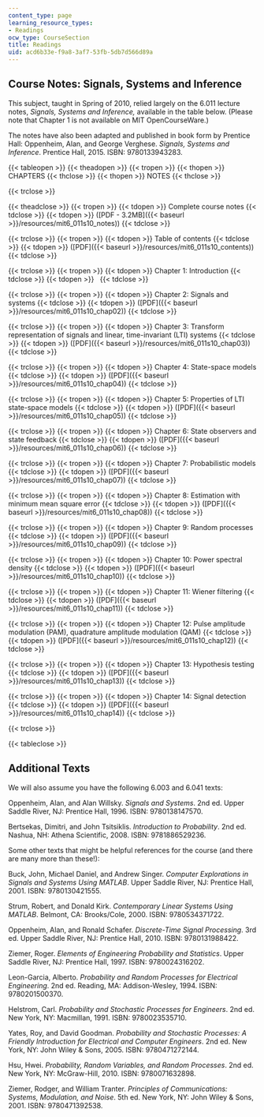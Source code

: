 ```yaml
---
content_type: page
learning_resource_types:
- Readings
ocw_type: CourseSection
title: Readings
uid: acd6b33e-f9a8-3af7-53fb-5db7d566d89a
---
```


Course Notes: Signals, Systems and Inference
--------------------------------------------

This subject, taught in Spring of 2010, relied largely on the 6.011 lecture notes, _Signals, Systems and Inference,_ available in the table below. (Please note that Chapter 1 is not available on MIT OpenCourseWare.)

The notes have also been adapted and published in book form by Prentice Hall: Oppenheim, Alan, and George Verghese. _Signals, Systems and Inference_. Prentice Hall, 2015. ISBN: 9780133943283.

{{< tableopen >}}
{{< theadopen >}}
{{< tropen >}}
{{< thopen >}}
CHAPTERS
{{< thclose >}}
{{< thopen >}}
NOTES
{{< thclose >}}

{{< trclose >}}

{{< theadclose >}}
{{< tropen >}}
{{< tdopen >}}
Complete course notes
{{< tdclose >}}
{{< tdopen >}}
([PDF - 3.2MB]({{< baseurl >}}/resources/mit6_011s10_notes))
{{< tdclose >}}

{{< trclose >}}
{{< tropen >}}
{{< tdopen >}}
Table of contents
{{< tdclose >}}
{{< tdopen >}}
([PDF]({{< baseurl >}}/resources/mit6_011s10_contents))
{{< tdclose >}}

{{< trclose >}}
{{< tropen >}}
{{< tdopen >}}
Chapter 1: Introduction
{{< tdclose >}}
{{< tdopen >}}
 
{{< tdclose >}}

{{< trclose >}}
{{< tropen >}}
{{< tdopen >}}
Chapter 2: Signals and systems
{{< tdclose >}}
{{< tdopen >}}
([PDF]({{< baseurl >}}/resources/mit6_011s10_chap02))
{{< tdclose >}}

{{< trclose >}}
{{< tropen >}}
{{< tdopen >}}
Chapter 3: Transform representation of signals and linear, time-invariant (LTI) systems
{{< tdclose >}}
{{< tdopen >}}
([PDF]({{< baseurl >}}/resources/mit6_011s10_chap03))
{{< tdclose >}}

{{< trclose >}}
{{< tropen >}}
{{< tdopen >}}
Chapter 4: State-space models
{{< tdclose >}}
{{< tdopen >}}
([PDF]({{< baseurl >}}/resources/mit6_011s10_chap04))
{{< tdclose >}}

{{< trclose >}}
{{< tropen >}}
{{< tdopen >}}
Chapter 5: Properties of LTI state-space models
{{< tdclose >}}
{{< tdopen >}}
([PDF]({{< baseurl >}}/resources/mit6_011s10_chap05))
{{< tdclose >}}

{{< trclose >}}
{{< tropen >}}
{{< tdopen >}}
Chapter 6: State observers and state feedback
{{< tdclose >}}
{{< tdopen >}}
([PDF]({{< baseurl >}}/resources/mit6_011s10_chap06))
{{< tdclose >}}

{{< trclose >}}
{{< tropen >}}
{{< tdopen >}}
Chapter 7: Probabilistic models
{{< tdclose >}}
{{< tdopen >}}
([PDF]({{< baseurl >}}/resources/mit6_011s10_chap07))
{{< tdclose >}}

{{< trclose >}}
{{< tropen >}}
{{< tdopen >}}
Chapter 8: Estimation with minimum mean square error
{{< tdclose >}}
{{< tdopen >}}
([PDF]({{< baseurl >}}/resources/mit6_011s10_chap08))
{{< tdclose >}}

{{< trclose >}}
{{< tropen >}}
{{< tdopen >}}
Chapter 9: Random processes
{{< tdclose >}}
{{< tdopen >}}
([PDF]({{< baseurl >}}/resources/mit6_011s10_chap09))
{{< tdclose >}}

{{< trclose >}}
{{< tropen >}}
{{< tdopen >}}
Chapter 10: Power spectral density
{{< tdclose >}}
{{< tdopen >}}
([PDF]({{< baseurl >}}/resources/mit6_011s10_chap10))
{{< tdclose >}}

{{< trclose >}}
{{< tropen >}}
{{< tdopen >}}
Chapter 11: Wiener filtering
{{< tdclose >}}
{{< tdopen >}}
([PDF]({{< baseurl >}}/resources/mit6_011s10_chap11))
{{< tdclose >}}

{{< trclose >}}
{{< tropen >}}
{{< tdopen >}}
Chapter 12: Pulse amplitude modulation (PAM), quadrature amplitude modulation (QAM)
{{< tdclose >}}
{{< tdopen >}}
([PDF]({{< baseurl >}}/resources/mit6_011s10_chap12))
{{< tdclose >}}

{{< trclose >}}
{{< tropen >}}
{{< tdopen >}}
Chapter 13: Hypothesis testing
{{< tdclose >}}
{{< tdopen >}}
([PDF]({{< baseurl >}}/resources/mit6_011s10_chap13))
{{< tdclose >}}

{{< trclose >}}
{{< tropen >}}
{{< tdopen >}}
Chapter 14: Signal detection
{{< tdclose >}}
{{< tdopen >}}
([PDF]({{< baseurl >}}/resources/mit6_011s10_chap14))
{{< tdclose >}}

{{< trclose >}}

{{< tableclose >}}

Additional Texts
----------------

We will also assume you have the following 6.003 and 6.041 texts:

Oppenheim, Alan, and Alan Willsky. _Signals and Systems_. 2nd ed. Upper Saddle River, NJ: Prentice Hall, 1996. ISBN: 9780138147570.

Bertsekas, Dimitri, and John Tsitsiklis. _Introduction to Probability_. 2nd ed. Nashua, NH: Athena Scientific, 2008. ISBN: 9781886529236.

Some other texts that might be helpful references for the course (and there are many more than these!):

Buck, John, Michael Daniel, and Andrew Singer. _Computer Explorations in Signals and Systems Using MATLAB_. Upper Saddle River, NJ: Prentice Hall, 2001. ISBN: 9780130421555.

Strum, Robert, and Donald Kirk. _Contemporary Linear Systems Using MATLAB_. Belmont, CA: Brooks/Cole, 2000. ISBN: 9780534371722.

Oppenheim, Alan, and Ronald Schafer. _Discrete-Time Signal Processing_. 3rd ed. Upper Saddle River, NJ: Prentice Hall, 2010. ISBN: 9780131988422.

Ziemer, Roger. _Elements of Engineering Probability and Statistics_. Upper Saddle River, NJ: Prentice Hall, 1997. ISBN: 9780024316202.

Leon-Garcia, Alberto. _Probability and Random Processes for Electrical Engineering_. 2nd ed. Reading, MA: Addison-Wesley, 1994. ISBN: 9780201500370.

Helstrom, Carl. _Probability and Stochastic Processes for Engineers_. 2nd ed. New York, NY: Macmillan, 1991. ISBN: 9780023535710.

Yates, Roy, and David Goodman. _Probability and Stochastic Processes: A Friendly Introduction for Electrical and Computer Engineers_. 2nd ed. New York, NY: John Wiley & Sons, 2005. ISBN: 9780471272144.

Hsu, Hwei. _Probability, Random Variables, and Random Processes_. 2nd ed. New York, NY: McGraw-Hill, 2010. ISBN: 9780071632898.

Ziemer, Rodger, and William Tranter. _Principles of Communications: Systems, Modulation, and Noise_. 5th ed. New York, NY: John Wiley & Sons, 2001. ISBN: 9780471392538.